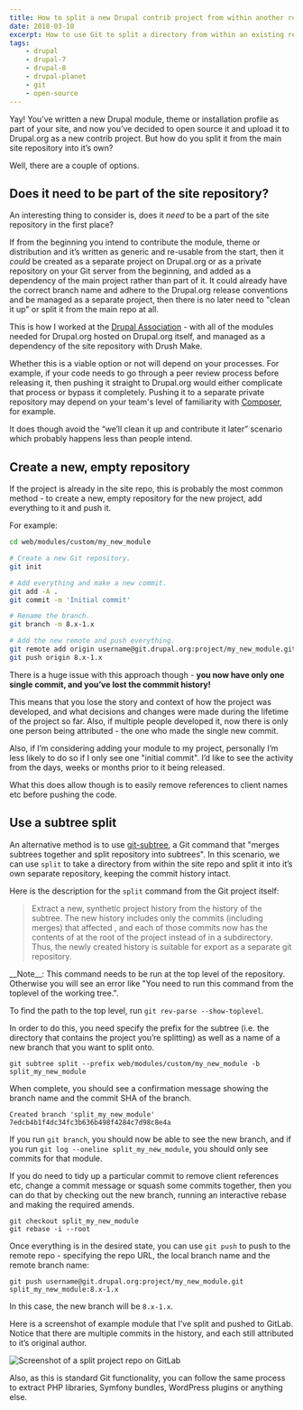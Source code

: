 ```yaml
---
title: How to split a new Drupal contrib project from within another repository
date: 2018-03-10
excerpt: How to use Git to split a directory from within an existing repository into it’s own.
tags:
    - drupal
    - drupal-7
    - drupal-8
    - drupal-planet
    - git
    - open-source
---
```


Yay! You’ve written a new Drupal module, theme or installation profile as part
of your site, and now you’ve decided to open source it and upload it to
Drupal.org as a new contrib project. But how do you split it from the main site
repository into it’s own?

Well, there are a couple of options.

## Does it need to be part of the site repository?

An interesting thing to consider is, does it _need_ to be a part of the site
repository in the first place?

If from the beginning you intend to contribute the module, theme or distribution
and it’s written as generic and re-usable from the start, then it _could_ be
created as a separate project on Drupal.org or as a private repository on your
Git server from the beginning, and added as a dependency of the main project
rather than part of it. It could already have the correct branch name and adhere
to the Drupal.org release conventions and be managed as a separate project, then
there is no later need to "clean it up" or split it from the main repo at all.

This is how I worked at the [Drupal Association][2] - with all of the modules
needed for Drupal.org hosted on Drupal.org itself, and managed as a dependency
of the site repository with Drush Make.

Whether this is a viable option or not will depend on your processes. For
example, if your code needs to go through a peer review process before releasing
it, then pushing it straight to Drupal.org would either complicate that process
or bypass it completely. Pushing it to a separate private repository may depend
on your team's level of familiarity with [Composer][3], for example.

It does though avoid the “we’ll clean it up and contribute it later” scenario
which probably happens less than people intend.

## Create a new, empty repository

If the project is already in the site repo, this is probably the most common
method - to create a new, empty repository for the new project, add everything
to it and push it.

For example:

```bash
cd web/modules/custom/my_new_module

# Create a new Git repository.
git init

# Add everything and make a new commit.
git add -A .
git commit -m 'Initial commit'

# Rename the branch.
git branch -m 8.x-1.x

# Add the new remote and push everything.
git remote add origin username@git.drupal.org:project/my_new_module.git
git push origin 8.x-1.x
```

There is a huge issue with this approach though - **you now have only one single
commit, and you’ve lost the commmit history!**

This means that you lose the story and context of how the project was developed,
and what decisions and changes were made during the lifetime of the project so
far. Also, if multiple people developed it, now there is only one person being
attributed - the one who made the single new commit.

Also, if I’m considering adding your module to my project, personally I’m less
likely to do so if I only see one "initial commit". I’d like to see the activity
from the days, weeks or months prior to it being released.

What this does allow though is to easily remove references to client names etc
before pushing the code.

## Use a subtree split

An alternative method is to use [git-subtree][0], a Git command that "merges
subtrees together and split repository into subtrees". In this scenario, we can
use `split` to take a directory from within the site repo and split it into it’s
own separate repository, keeping the commit history intact.

Here is the description for the `split` command from the Git project itself:

> Extract a new, synthetic project history from the history of the <prefix>
> subtree. The new history includes only the commits (including merges) that
> affected <prefix>, and each of those commits now has the contents of <prefix>
> at the root of the project instead of in a subdirectory. Thus, the newly
> created history is suitable for export as a separate git repository.

<div class="note" markdown="1">
__Note__: This command needs to be run at the top level of the repository. Otherwise you will see an error like "You need to run this command from the toplevel of the working tree.".

To find the path to the top level, run `git rev-parse --show-toplevel`.

</div>

In order to do this, you need specify the prefix for the subtree (i.e. the
directory that contains the project you’re splitting) as well as a name of a new
branch that you want to split onto.

```
git subtree split --prefix web/modules/custom/my_new_module -b split_my_new_module
```

When complete, you should see a confirmation message showing the branch name and
the commit SHA of the branch.

```
Created branch 'split_my_new_module'
7edcb4b1f4dc34fc3b636b498f4284c7d98c8e4a
```

If you run `git branch`, you should now be able to see the new branch, and if
you run `git log --oneline split_my_new_module`, you should only see commits for
that module.

If you do need to tidy up a particular commit to remove client references etc,
change a commit message or squash some commits together, then you can do that by
checking out the new branch, running an interactive rebase and making the
required amends.

```
git checkout split_my_new_module
git rebase -i --root
```

Once everything is in the desired state, you can use `git push` to push to the
remote repo - specifying the repo URL, the local branch name and the remote
branch name:

```
git push username@git.drupal.org:project/my_new_module.git split_my_new_module:8.x-1.x
```

In this case, the new branch will be `8.x-1.x`.

Here is a screenshot of example module that I’ve split and pushed to GitLab.
Notice that there are multiple commits in the history, and each still attributed
to it’s original author.

![Screenshot of a split project repo on GitLab](/images/blog/subtree-split-drupal-module.png)

Also, as this is standard Git functionality, you can follow the same process to
extract PHP libraries, Symfony bundles, WordPress plugins or anything else.

[0]: https://github.com/git/git/blob/master/contrib/subtree/git-subtree.txt
[1]:
  https://github.com/git/git/blob/master/contrib/subtree/git-subtree.txt#L101-L108
[2]: {{site.companies.drupal_association.url}}
[3]: https://getcomposer.org
